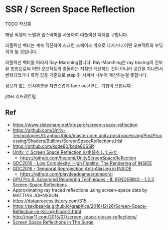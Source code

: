 # SSR / Screen Space Reflection

TODO 작성중

해당 픽셀의 노멀과 뎁스버퍼를 사용하여 리플렉션 벡터를 구합니다. 

리플렉션 벡터는 계속 직진하여 스크린 스페이스 밖으로 나가거나 어떤 오브젝트와 부딫히게 될 것입니다.

리플렉션 벡터를 따라서 Ray-Marching합니다.
Ray-Marching은 ray tracing의 진보된 방법으로써 어떤 오브젝트와 충돌하는 지점만 계산하는 것이 아니라
공간을 지나면서 변화되었거나 특정 값을 기준으로 step 화 시켜서 나누어 계산하는걸 뜻합니다.

정보가 없는 반사부분을 자연스럽게 fade out시키는 기법이 쓰입니다.

jitter 흐뜨려트림

## Ref

- <https://www.slideshare.net/xtozero/screen-space-reflection>
- <https://github.com/Unity-Technologies/Graphics/blob/master/com.unity.postprocessing/PostProcessing/Shaders/Builtins/ScreenSpaceReflections.hlsl>
- <https://github.com/kode80/kode80SSR>
- [Unity で Screen Space Reflection の実装をしてみた](https://tips.hecomi.com/entry/2016/04/04/022550)
  - <https://github.com/hecomi/UnityScreenSpaceReflection>
- [GDC2016 - Low Complexity, High Fidelity: The Rendering of INSIDE](https://youtu.be/RdN06E6Xn9E?t=2243)
- [GDC2016 - Temporal Reprojection Anti-Aliasing in INSIDE](https://www.youtube.com/watch?v=2XXS5UyNjjU)
  - <https://github.com/playdeadgames/temporal>
- [GPU Pro 6: Advanced Rendering Techniques - II: RENDERING - 1.2.3 Screen-Space Reflections](https://books.google.co.kr/books?id=30ZOCgAAQBAJ&pg=PA65&lpg=PA65#v=onepage&q&f=false)
- Approximating ray traced reflections using screen-space data by MATTIAS JOHNSSON
- <https://dataprocess.tistory.com/315>
- <https://sakibsaikia.github.io/graphics/2016/12/26/Screen-Space-Reflection-in-Killing-Floor-2.html>
- <http://roar11.com/2015/07/screen-space-glossy-reflections/>
- [Screen Space Reflections in The Surge](https://www.slideshare.net/MicheleGiacalone1/screen-space-reflections-in-the-surge)
